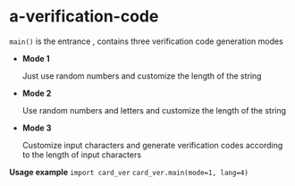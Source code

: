 # a-verification-code

`main()`  is the entrance , contains three verification code generation modes



- **Mode 1**

  Just use random numbers and customize the length of the string

- **Mode 2**

  Use random numbers and letters and customize the length of the string

- **Mode 3**

  Customize input characters and generate verification codes according to the length of input characters


**Usage example**
`import card_ver`
`card_ver.main(mode=1, lang=4)`
